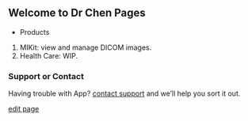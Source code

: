 ## Welcome to Dr Chen Pages

- Products
1. MIKit: view and manage DICOM images.
2. Health Care: WIP.

### Support or Contact

Having trouble with App? [contact support](mailto:cocoadecsc@gmail.com) and we’ll help you sort it out.

[edit page](https://github.com/applestdev/applestdev.github.io/edit/master/index.md)
